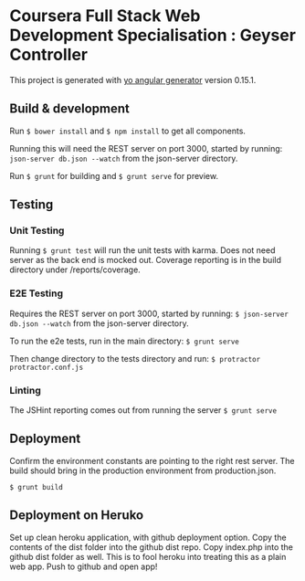 # Coursera Full Stack Web Development Specialisation : Geyser Controller

This project is generated with [yo angular generator](https://github.com/yeoman/generator-angular)
version 0.15.1.

## Build & development

Run ```$ bower install``` and ```$ npm install``` to get all components.

Running this will need the REST server on port 3000, started by running:
```json-server db.json --watch``` from the json-server directory.

Run ```$ grunt``` for building and ```$ grunt serve``` for preview.

## Testing

### Unit Testing

Running ```$ grunt test``` will run the unit tests with karma.
Does not need server as the back end is mocked out.
Coverage reporting is in the build directory under /reports/coverage.

### E2E Testing

Requires the REST server on port 3000, started by running:
```$ json-server db.json --watch``` from the json-server directory.

To run the e2e tests, run in the main directory:
```$ grunt serve```

Then change directory to the tests directory and run:
```$ protractor protractor.conf.js```

### Linting

The JSHint reporting comes out from running the server
```$ grunt serve```

## Deployment

Confirm the environment constants are pointing to the right rest server. The build should bring in the production environment from production.json.

```
$ grunt build
```

## Deployment on Heruko

Set up clean heroku application, with github deployment option.
Copy the contents of the dist folder into the github dist repo.
Copy index.php into the github dist folder as well. This is to fool heroku into treating this as a plain web app.
Push to github and open app!

